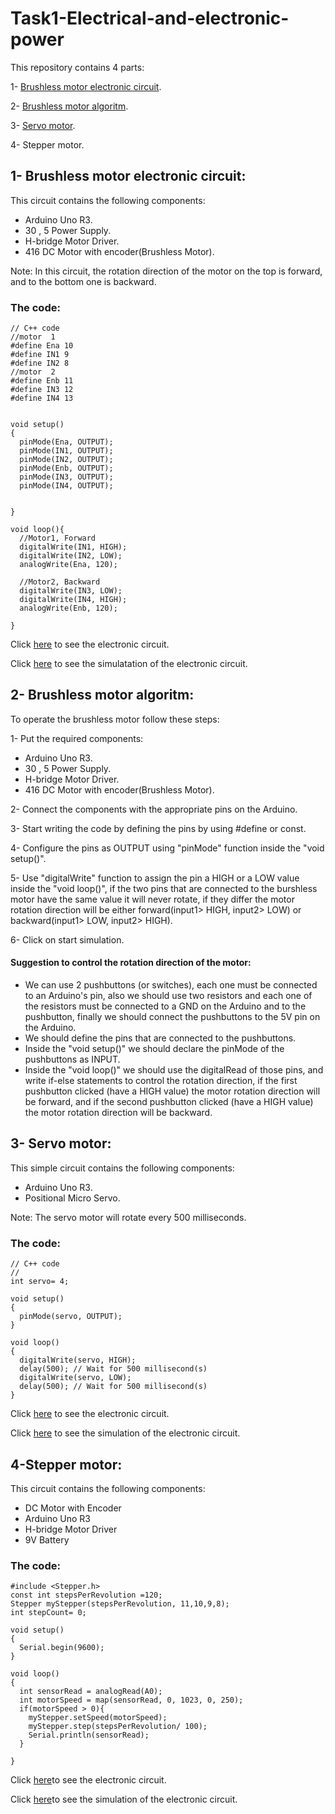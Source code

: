 # Task1-Electrical-and-electronic-power
This repository contains 4 parts:

1- [Brushless motor electronic circuit](https://github.com/farahhrs/Task1-Electrical-and-electronic-power/blob/main/README.md#1--brushless-motor-electronic-circuit).

2- [Brushless motor algoritm](https://github.com/farahhrs/Task1-Electrical-and-electronic-power/blob/main/README.md#2--brushless-motor-algoritm).

3- [Servo motor](https://github.com/farahhrs/Task1-Electrical-and-electronic-power/blob/main/README.md#3--servo-motor).

4- Stepper motor.

## 1- Brushless motor electronic circuit:
This circuit contains the following components:
- Arduino Uno R3.
- 30 , 5 Power Supply.
- H-bridge Motor Driver.
- 416 DC Motor with encoder(Brushless Motor).


Note: In this circuit, the rotation direction of the motor on the top is forward, and to the bottom one is backward.

### The code:
```
// C++ code
//motor  1
#define Ena 10
#define IN1 9
#define IN2 8
//motor  2
#define Enb 11
#define IN3 12
#define IN4 13


void setup()
{
  pinMode(Ena, OUTPUT);
  pinMode(IN1, OUTPUT);
  pinMode(IN2, OUTPUT);
  pinMode(Enb, OUTPUT);
  pinMode(IN3, OUTPUT);
  pinMode(IN4, OUTPUT);
 
  
}

void loop(){
  //Motor1, Forward
  digitalWrite(IN1, HIGH);
  digitalWrite(IN2, LOW);
  analogWrite(Ena, 120);

  //Motor2, Backward
  digitalWrite(IN3, LOW);
  digitalWrite(IN4, HIGH);
  analogWrite(Enb, 120);

}
```
Click [here](https://github.com/farahhrs/Task1-Electrical-and-electronic-power/blob/52d6c70d2c14be73c47313031ebe186a6e11ff0b/Brushless%20motor%20electronic%20circuit.png) to see the electronic circuit.

Click [here](https://www.tinkercad.com/things/61wjgfv8Y8t-glorious-fulffy-esboo/editel?sharecode=d7nCwHONFTlWHCqBLu08L8OclMTHsXHr4rm-kmkNkkE) to see the simulatation of the  electronic circuit.

## 2- Brushless motor algoritm:
To operate the brushless motor follow these steps:

1- Put the required components:
- Arduino Uno R3.
- 30 , 5 Power Supply.
- H-bridge Motor Driver.
- 416 DC Motor with encoder(Brushless Motor).

2- Connect the components with the appropriate pins on the Arduino.

3- Start writing the code by defining the pins by using #define or const.

4- Configure the pins as OUTPUT using "pinMode" function inside the "void setup()".

5- Use "digitalWrite" function to assign the pin a HIGH or a LOW value inside the "void loop()", if the two pins that are connected to the burshless motor have the same value it will never rotate, if they differ the motor rotation direction will be either forward(input1> HIGH, input2> LOW) or backward(input1> LOW, input2> HIGH).

6- Click on start simulation.

####  Suggestion to control the rotation direction of the motor:

- We can use 2 pushbuttons (or switches), each one must be connected to an Arduino's pin, also we should use two resistors and each one of the resistors must be connected to a GND on the Arduino and to the pushbutton, finally we should connect the pushbuttons to the 5V pin on the Arduino. 
- We should define the pins that are connected to the pushbuttons.
- Inside the "void setup()" we should declare the pinMode of the pushbuttons as INPUT.
- Inside the "void loop()" we should use the digitalRead of those pins, and write if-else statements to control the rotation direction, if the first pushbutton clicked (have a HIGH value) the motor rotation direction will be forward, and if the second pushbutton clicked (have a HIGH value) the motor rotation direction will be backward.

## 3- Servo motor:
This simple circuit contains the following components:
- Arduino Uno R3.
- Positional Micro Servo.


Note: The servo motor will rotate every 500 milliseconds.

### The code:
```
// C++ code
//
int servo= 4;

void setup()
{
  pinMode(servo, OUTPUT);
}

void loop()
{
  digitalWrite(servo, HIGH);
  delay(500); // Wait for 500 millisecond(s)
  digitalWrite(servo, LOW);
  delay(500); // Wait for 500 millisecond(s)
}
```
Click [here](https://github.com/farahhrs/Task1-Electrical-and-electronic-power/blob/b4901cc0312cdd3e551fc9921ee0173f6214fe30/Servo%20motor/Servo%20motor.png) to see the electronic circuit.

Click [here](https://www.tinkercad.com/things/joslypxqlR7-shiny-densor/editel?sharecode=F7EKHXuK-3uudYewlMcJxxWqixKkN6O6hd8nDbi-cSg) to see the simulation of the electronic circuit.

## 4-Stepper motor:
This circuit contains the following components:
- DC Motor with Encoder
- Arduino Uno R3
- H-bridge Motor Driver
- 9V Battery

### The code:
```
#include <Stepper.h>
const int stepsPerRevolution =120;
Stepper myStepper(stepsPerRevolution, 11,10,9,8);
int stepCount= 0; 

void setup()
{
  Serial.begin(9600);
}

void loop()
{
  int sensorRead = analogRead(A0);
  int motorSpeed = map(sensorRead, 0, 1023, 0, 250);
  if(motorSpeed > 0){
    myStepper.setSpeed(motorSpeed);
    myStepper.step(stepsPerRevolution/ 100);
	Serial.println(sensorRead);
  }
  
}
```
Click [here](https://github.com/farahhrs/Task1-Electrical-and-electronic-power/blob/033b5fbab0b1ade4a48abd17d74b330d95883864/Stepper%20motor/Stepper%20motor.png)to see the electronic circuit.

Click [here](https://www.tinkercad.com/things/6w6bSyS4Dvu-super-snaget/editel?sharecode=gGQdMWfQiblBYjOrRCbMnDef73wEdq1RSbRnWHiwOIQ)to see the simulation of the electronic circuit.
